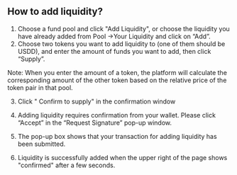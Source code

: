 ## How to add liquidity?

1. Choose a fund pool and click "Add Liquidity", or choose the liquidity you have already added from Pool ->Your Liquidity and click on “Add”.
2. Choose two tokens you want to add liquidity to (one of them should be USDD), and enter the amount of funds you want to add, then click “Supply”.

Note: When you enter the amount of a token, the platform will calculate the corresponding amount of the other token based on the relative price of the token pair in that pool.

3. Click " Confirm to supply" in the confirmation window

4. Adding liquidity requires confirmation from your wallet. Please click “Accept” in the “Request Signature” pop-up window.
5. The pop-up box shows that your transaction for adding liquidity has been submitted.
6. Liquidity is successfully added when the upper right of the page shows "confirmed" after a few seconds.